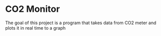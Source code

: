 CO2 Monitor
===========

The goal of this project is a program that takes data from CO2 meter and plots it in real time to a graph

